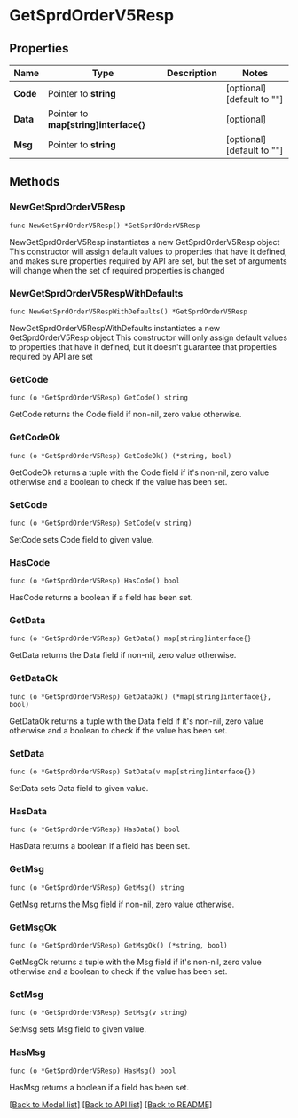 # GetSprdOrderV5Resp

## Properties

Name | Type | Description | Notes
------------ | ------------- | ------------- | -------------
**Code** | Pointer to **string** |  | [optional] [default to ""]
**Data** | Pointer to **map[string]interface{}** |  | [optional] 
**Msg** | Pointer to **string** |  | [optional] [default to ""]

## Methods

### NewGetSprdOrderV5Resp

`func NewGetSprdOrderV5Resp() *GetSprdOrderV5Resp`

NewGetSprdOrderV5Resp instantiates a new GetSprdOrderV5Resp object
This constructor will assign default values to properties that have it defined,
and makes sure properties required by API are set, but the set of arguments
will change when the set of required properties is changed

### NewGetSprdOrderV5RespWithDefaults

`func NewGetSprdOrderV5RespWithDefaults() *GetSprdOrderV5Resp`

NewGetSprdOrderV5RespWithDefaults instantiates a new GetSprdOrderV5Resp object
This constructor will only assign default values to properties that have it defined,
but it doesn't guarantee that properties required by API are set

### GetCode

`func (o *GetSprdOrderV5Resp) GetCode() string`

GetCode returns the Code field if non-nil, zero value otherwise.

### GetCodeOk

`func (o *GetSprdOrderV5Resp) GetCodeOk() (*string, bool)`

GetCodeOk returns a tuple with the Code field if it's non-nil, zero value otherwise
and a boolean to check if the value has been set.

### SetCode

`func (o *GetSprdOrderV5Resp) SetCode(v string)`

SetCode sets Code field to given value.

### HasCode

`func (o *GetSprdOrderV5Resp) HasCode() bool`

HasCode returns a boolean if a field has been set.

### GetData

`func (o *GetSprdOrderV5Resp) GetData() map[string]interface{}`

GetData returns the Data field if non-nil, zero value otherwise.

### GetDataOk

`func (o *GetSprdOrderV5Resp) GetDataOk() (*map[string]interface{}, bool)`

GetDataOk returns a tuple with the Data field if it's non-nil, zero value otherwise
and a boolean to check if the value has been set.

### SetData

`func (o *GetSprdOrderV5Resp) SetData(v map[string]interface{})`

SetData sets Data field to given value.

### HasData

`func (o *GetSprdOrderV5Resp) HasData() bool`

HasData returns a boolean if a field has been set.

### GetMsg

`func (o *GetSprdOrderV5Resp) GetMsg() string`

GetMsg returns the Msg field if non-nil, zero value otherwise.

### GetMsgOk

`func (o *GetSprdOrderV5Resp) GetMsgOk() (*string, bool)`

GetMsgOk returns a tuple with the Msg field if it's non-nil, zero value otherwise
and a boolean to check if the value has been set.

### SetMsg

`func (o *GetSprdOrderV5Resp) SetMsg(v string)`

SetMsg sets Msg field to given value.

### HasMsg

`func (o *GetSprdOrderV5Resp) HasMsg() bool`

HasMsg returns a boolean if a field has been set.


[[Back to Model list]](../README.md#documentation-for-models) [[Back to API list]](../README.md#documentation-for-api-endpoints) [[Back to README]](../README.md)


